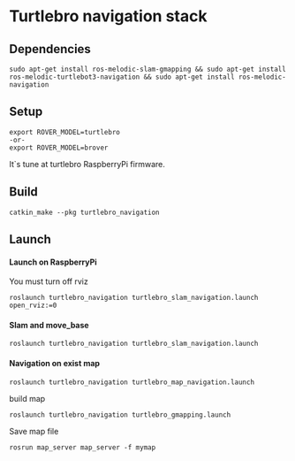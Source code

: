 # Turtlebro navigation stack

## Dependencies
```
sudo apt-get install ros-melodic-slam-gmapping && sudo apt-get install ros-melodic-turtlebot3-navigation && sudo apt-get install ros-melodic-navigation
```

## Setup

```
export ROVER_MODEL=turtlebro
-or-
export ROVER_MODEL=brover
```
It\`s tune at turtlebro RaspberryPi firmware.



## Build

```
catkin_make --pkg turtlebro_navigation
```

## Launch

#### Launch on RaspberryPi
You must turn off rviz
```
roslaunch turtlebro_navigation turtlebro_slam_navigation.launch open_rviz:=0
```

#### Slam and move_base 
```
roslaunch turtlebro_navigation turtlebro_slam_navigation.launch
```

#### Navigation on exist map 
```
roslaunch turtlebro_navigation turtlebro_map_navigation.launch
```

build map
```
roslaunch turtlebro_navigation turtlebro_gmapping.launch
```

Save map file
```
rosrun map_server map_server -f mymap
```
